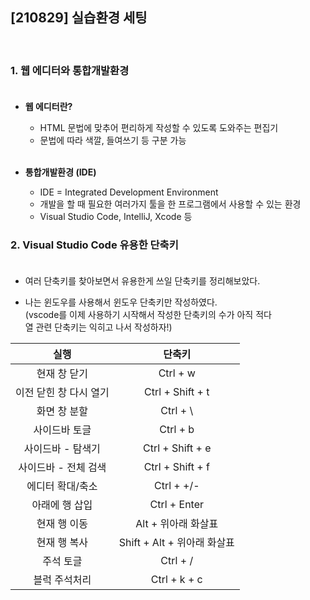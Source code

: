 ## [210829] 실습환경 세팅
</br>

### 1. 웹 에디터와 통합개발환경</br></br>
- **웹 에디터란?**
  - HTML 문법에 맞추어 편리하게 작성할 수 있도록 도와주는 편집기
  - 문법에 따라 색깔, 들여쓰기 등 구분 가능</br></br>

- **통합개발환경 (IDE)**
  - IDE = Integrated Development Environment
  - 개발을 할 때 필요한 여러가지 툴을 한 프로그램에서 사용할 수 있는 환경
  - Visual Studio Code, IntelliJ, Xcode 등

### 2. Visual Studio Code 유용한 단축키</br></br>
- 여러 단축키를 찾아보면서 유용한게 쓰일 단축키를 정리해보았다.</br>
  
- 나는 윈도우를 사용해서 윈도우 단축키만 작성하였다.</br>
(vscode를 이제 사용하기 시작해서 작성한 단축키의 수가 아직 적다</br>열 관련 단축키는 익히고 나서 작성하자!)</br>

실행 | 단축키
:--:|:--:
현재 창 닫기 | Ctrl + w
이전 닫힌 창 다시 열기 | Ctrl + Shift + t
화면 창 분할 | Ctrl + \ 
사이드바 토글 | Ctrl + b
사이드바 - 탐색기 | Ctrl + Shift + e
사이드바 - 전체 검색 | Ctrl + Shift + f
에디터 확대/축소 | Ctrl + +/-
아래에 행 삽입 | Ctrl + Enter
현재 행 이동 | Alt + 위아래 화살표
현재 행 복사 | Shift + Alt + 위아래 화살표
주석 토글 | Ctrl + /
블럭 주석처리 | Ctrl + k + c
